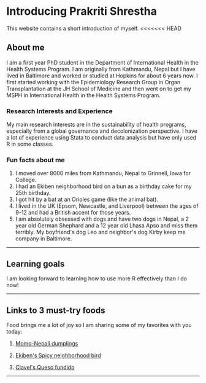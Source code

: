 # Introducing Prakriti Shrestha
This website contains a short introduction of myself.
<<<<<<< HEAD

## About me
I am a first year PhD student in the Department of International Health in the Health Systems Program. I am originally from Kathmandu, Nepal but I have lived in Baltimore and worked or studied at Hopkins for about 6 years now. I first started working with the Epidemiology Research Group in Organ Transplantation at the JH School of Medicine and then went on to get my MSPH in International Health in the Health Systems Program.

### Research Interests and Experience 
My main research interests are in the sustainability of health programs, especially from a global governance and decolonization perspective. I have a lot of experience using Stata to conduct data analysis but have only used R in some classes. 

### Fun facts about me 
1. I moved over 8000 miles from Kathmandu, Nepal to Grinnell, Iowa for College.
2. I had an Ekiben neighborhood bird on a bun as a birthday cake for my 25th birthday.
3. I got hit by a bat at an Orioles game (like the animal bat).
4. I lived in the UK (Epsom, Newcastle, and Liverpool) between the ages of 9-12 and had a British accent for those years.
5. I am absolutely obsessed with dogs and have two dogs in Nepal, a 2 year old German Shephard and a 12 year old Lhasa Apso and miss them terribly. My boyfriend's dog Leo and neighbor's dog Kirby keep me company in Baltimore. 

***

## Learning goals
I am looking forward to learning how to use more R effectively than I do now!

***

## Links to 3 must-try foods

Food brings me a lot of joy so I am sharing some of my favorites with you today: 

1. [Momo-Nepali dumplings](https://en.wikipedia.org/wiki/Momo_(food))

2. [Ekiben's Spicy neighborhood bird](https://www.ekibenbaltimore.com/menus/)

3. [Clavel's Queso fundido](https://barclavel.com/)

***